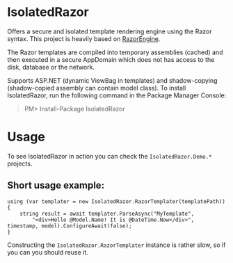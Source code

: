 # IsolatedRazor
Offers a secure and isolated template rendering engine using the Razor syntax. This project is heavily based on [RazorEngine](https://github.com/Antaris/RazorEngine).

The Razor templates are compiled into temporary assemblies (cached) and then executed in a secure AppDomain which does not has access to the disk, database or the network.

Supports ASP.NET (dynamic ViewBag in templates) and shadow-copying (shadow-copied assembly can contain model class).
To install IsolatedRazor, run the following command in the Package Manager Console:

> PM> Install-Package IsolatedRazor

# Usage
To see IsolatedRazor in action you can check the `IsolatedRazor.Demo.*` projects.

## Short usage example:

    using (var templater = new IsolatedRazor.RazorTemplater(templatePath))
    {
        string result = await templater.ParseAsync("MyTemplate",
            "<div>Hello @Model.Name! It is @DateTime.Now</div>", timestamp, model).ConfigureAwait(false);
    }

Constructing the `IsolatedRazor.RazorTemplater` instance is rather slow, so if you can you should reuse it.
